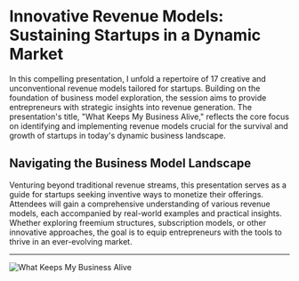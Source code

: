 # Innovative Revenue Models: Sustaining Startups in a Dynamic Market

In this compelling presentation, I unfold a repertoire of 17 creative and unconventional revenue models tailored for startups. Building on the foundation of business model exploration, the session aims to provide entrepreneurs with strategic insights into revenue generation. The presentation's title, "What Keeps My Business Alive," reflects the core focus on identifying and implementing revenue models crucial for the survival and growth of startups in today's dynamic business landscape.

## Navigating the Business Model Landscape
Venturing beyond traditional revenue streams, this presentation serves as a guide for startups seeking inventive ways to monetize their offerings. Attendees will gain a comprehensive understanding of various revenue models, each accompanied by real-world examples and practical insights. Whether exploring freemium structures, subscription models, or other innovative approaches, the goal is to equip entrepreneurs with the tools to thrive in an ever-evolving market.

---

![What Keeps My Business Alive](https://github.com/mahdinasseri/Open-Presentations/blob/main/What%20makes%20my%20business%20alive-%2017%20revenue%20model%20for%20startups/What%20makes%20my%20business%20alive-%2017%20revenue%20model%20for%20startups.jpg)